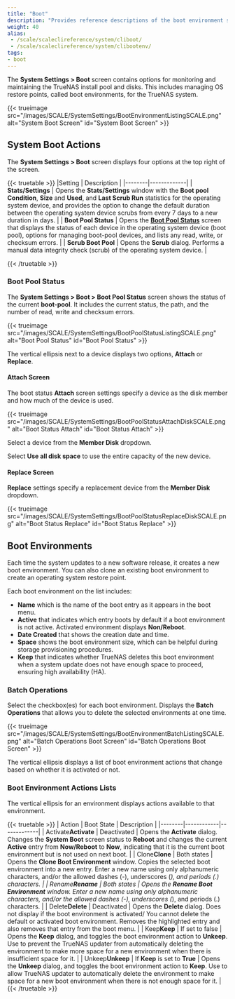 ```yaml
---
title: "Boot"
description: "Provides reference descriptions of the boot environment screens and settings."
weight: 40
alias:
 - /scale/scaleclireference/system/cliboot/
 - /scale/scaleclireference/system/clibootenv/
tags:
- boot
---
```


The **System Settings > Boot** screen contains options for monitoring and maintaining the TrueNAS install pool and disks.
This includes managing OS restore points, called boot environments, for the TrueNAS system.

{{< trueimage src="/images/SCALE/SystemSettings/BootEnvironmentListingSCALE.png" alt="System Boot Screen" id="System Boot Screen" >}}

## System Boot Actions

The **System Settings > Boot** screen displays four options at the top right of the screen.

{{< truetable >}}
|Setting | Description |
|--------|-------------|
| **Stats/Settings** | Opens the **Stats/Settings** window with the **Boot pool Condition**, **Size** and **Used**, and **Last Scrub Run** statistics for the operating system device, and provides the option to change the default duration between the operating system device scrubs from every 7 days to a new duration in days. |
| **Boot Pool Status** | Opens the **[Boot Pool Status](#boot-pool-status)** screen that displays the status of each device in the operating system device (boot pool), options for managing boot-pool devices, and lists any read, write, or checksum errors. |
| **Scrub Boot Pool** | Opens the **Scrub** dialog. Performs a manual data integrity check (scrub) of the operating system device. |

{{< /truetable >}}

### Boot Pool Status

The **System Settings > Boot > Boot Pool Status** screen shows the status of the current **boot-pool**.
It includes the current status, the path, and the number of read, write and checksum errors.

{{< trueimage src="/images/SCALE/SystemSettings/BootPoolStatusListingSCALE.png" alt="Boot Pool Status" id="Boot Pool Status" >}}

The vertical ellipsis <i class="fa fa-ellipsis-v" aria-hidden="true" title="Options"></i> next to a device displays two options, **Attach** or **Replace**.

#### Attach Screen

The boot status **Attach** screen settings specify a device as the disk member and how much of the device is used.

{{< trueimage src="/images/SCALE/SystemSettings/BootPoolStatusAttachDiskSCALE.png" alt="Boot Status Attach" id="Boot Status Attach" >}}

Select a device from the **Member Disk** dropdown.

Select **Use all disk space** to use the entire capacity of the new device.

#### Replace Screen

**Replace** settings specify a replacement device from the **Member Disk** dropdown.

{{< trueimage src="/images/SCALE/SystemSettings/BootPoolStatusReplaceDiskSCALE.png" alt="Boot Status Replace" id="Boot Status Replace" >}}

## Boot Environments

Each time the system updates to a new software release, it creates a new boot environment.
You can also clone an existing boot environment to create an operating system restore point.

Each boot environment on the list includes:

* **Name** which is the name of the boot entry as it appears in the boot menu.
* **Active** that indicates which entry boots by default if a boot environment is not active. Activated environment displays **Non/Reboot**.
* **Date Created** that shows the creation date and time.
* **Space** shows the boot environment size, which can be helpful during storage provisioning procedures.
* **Keep** that indicates whether TrueNAS deletes this boot environment when a system update does not have enough space to proceed, ensuring high availability (HA).

### Batch Operations

Select the checkbox(es) for each boot environment. Displays the **Batch Operations** that allows you to delete the selected environments at one time.

{{< trueimage src="/images/SCALE/SystemSettings/BootEnvironmentBatchListingSCALE.png" alt="Batch Operations Boot Screen" id="Batch Operations Boot Screen" >}}

The  vertical ellipsis <i class="fa fa-ellipsis-v" aria-hidden="true" title="Options"></i> displays a list of boot environment actions that change based on whether it is activated or not.

### Boot Environment Actions Lists

The vertical ellipsis <i class="fa fa-ellipsis-v" aria-hidden="true" title="Options"></i> for an environment displays actions available to that environment.

{{< truetable >}}
| Action | Boot State | Description |
|--------|------------|-------------|
| <span class="iconify" data-icon="mdi:check-decagram">Activate</span>**Activate** | Deactivated | Opens the **Activate** dialog. Changes the **System Boot** screen status to **Reboot** and changes the current **Active** entry from **Now/Reboot** to **Now**, indicating that it is the current boot environment but is not used on next boot. |
| <span class="iconify" data-icon="mdi:content-copy">Clone</span>**Clone** | Both states | Opens the **Clone Boot Environment** window. Copies the selected boot environment into a new entry. Enter a new name using only alphanumeric characters, and/or the allowed dashes (-), underscores (_), and periods (.) characters. |
| <span class="iconify" data-icon="mdi:rename-box">Rename</span>**Rename** | Both states | Opens the **Rename Boot Environment** window. Enter a new name using only alphanumeric characters, and/or the allowed dashes (-), underscores (_), and periods (.) characters. |
| <span class="iconify" data-icon="mdi:delete">Delete</span>**Delete** | Deactivated | Opens the **Delete** dialog. Does not display if the boot environment is activated/ You cannot delete the default or activated boot environment. Removes the highlighted entry and also removes that entry from the boot menu.  |
| <span class="iconify" data-icon="mdi:bookmark">Keep</span>**Keep** | If set to false | Opens the **Keep** dialog, and toggles the boot environment action to **Unkeep**. Use to prevent the TrueNAS updater from automatically deleting the environment to make more space for a new environment when there is insufficient space for it. |
| <span class="iconify" data-icon="mdi:bookmark-border">Unkeep</span>**Unkeep** | If **Keep** is set to **True** | Opens the **Unkeep** dialog, and toggles the boot environment action to **Keep**. Use to allow TrueNAS updater to automatically delete the environment to make space for a new boot environment when there is not enough space for it. |
{{< /truetable >}}
